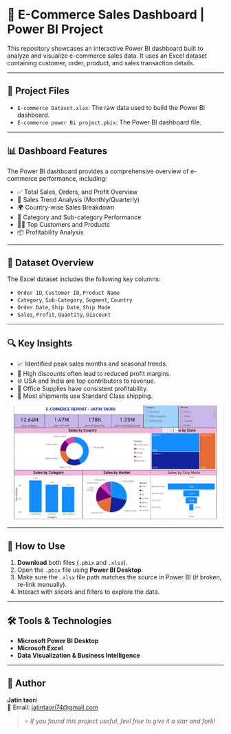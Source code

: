 # 🛒 E-Commerce Sales Dashboard | Power BI Project

This repository showcases an interactive Power BI dashboard built to analyze and visualize e-commerce sales data. It uses an Excel dataset containing customer, order, product, and sales transaction details.

---

## 📁 Project Files

- `E-commerce Dataset.xlsx`: The raw data used to build the Power BI dashboard.
- `E-commerce power Bi project.pbix`: The Power BI dashboard file.

---

## 📊 Dashboard Features

The Power BI dashboard provides a comprehensive overview of e-commerce performance, including:

- ✅ Total Sales, Orders, and Profit Overview
- 📆 Sales Trend Analysis (Monthly/Quarterly)
- 🌍 Country-wise Sales Breakdown
- 🎯 Category and Sub-category Performance
- 🧑‍💼 Top Customers and Products
- 📦 Profitability Analysis

---

## 🧾 Dataset Overview

The Excel dataset includes the following key columns:

- `Order ID`, `Customer ID`, `Product Name`
- `Category`, `Sub-Category`, `Segment`, `Country`
- `Order Date`, `Ship Date`, `Ship Mode`
- `Sales`, `Profit`, `Quantity`, `Discount`

---

## 🔍 Key Insights

- 📈 Identified peak sales months and seasonal trends.
- 💸 High discounts often lead to reduced profit margins.
- 🌐 USA and India are top contributors to revenue.
- 🎯 Office Supplies have consistent profitability.
- 🚚 Most shipments use Standard Class shipping.

![Dashboard Screenshot](Dashboard.png)


---

## 🚀 How to Use

1. **Download** both files (`.pbix` and `.xlsx`).
2. Open the `.pbix` file using **Power BI Desktop**.
3. Make sure the `.xlsx` file path matches the source in Power BI (if broken, re-link manually).
4. Interact with slicers and filters to explore the data.

---

## 🛠 Tools & Technologies

- **Microsoft Power BI Desktop**
- **Microsoft Excel**
- **Data Visualization & Business Intelligence**

---

## 👤 Author

**Jatin taori**  
📧 Email: jatintaori74@gmail.com

> ⭐ *If you found this project useful, feel free to give it a star and fork!*

